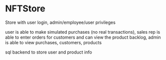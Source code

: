 # NFTStore

Store with user login, admin/employee/user privileges

user is able to make simulated purchases (no real transactions), sales rep is able to enter orders for customers and can view the product backlog, admin is able to view purchases, customers, products

sql backend to store user and product info
